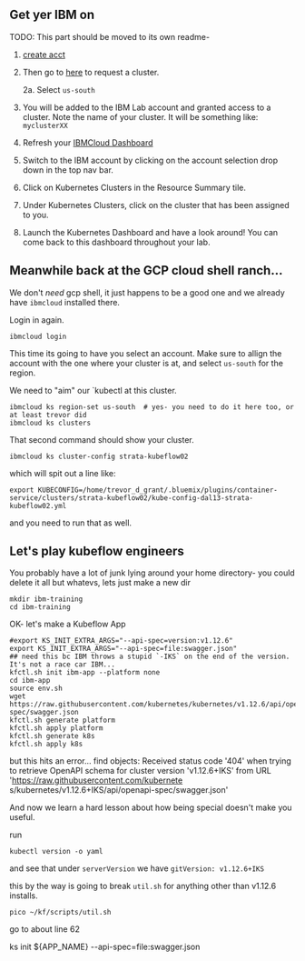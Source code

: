 

## Get yer IBM on

TODO: This part should be moved to its own readme-

1. [create acct](https://cloud.ibm.com/registration/)

2. Then go to [here](https://strata-kubeflow.mybluemix.net/) to request a cluster.

    2a. Select `us-south`

3. You will be added to the IBM Lab account and granted access to a cluster. Note the name of your cluster. It will be something like: `myclusterXX`

4. Refresh your [IBMCloud Dashboard](https://cloud.ibm.com/)

5. Switch to the IBM account by clicking on the account selection drop down in the top nav bar.

6. Click on Kubernetes Clusters in the Resource Summary tile.

7. Under Kubernetes Clusters, click on the cluster that has been assigned to you.

8. Launch the Kubernetes Dashboard and have a look around! You can come back to this dashboard throughout your lab.

## Meanwhile back at the GCP cloud shell ranch...

We don't _need_ gcp shell, it just happens to be a good one and we already have
`ibmcloud` installed there.

Login in again.

```
ibmcloud login
```

This time its going to have you select an account.  Make sure to allign the account with
the one where your cluster is at, and select `us-south` for the region.

We need to "aim" our `kubectl at this cluster.

```
ibmcloud ks region-set us-south  # yes- you need to do it here too, or at least trevor did
ibmcloud ks clusters
```

That second command should show your cluster.

```
ibmcloud ks cluster-config strata-kubeflow02
```

which will spit out a line like:

```
export KUBECONFIG=/home/trevor_d_grant/.bluemix/plugins/container-service/clusters/strata-kubeflow02/kube-config-dal13-strata-kubeflow02.yml
```

and you need to run that as well.

## Let's play kubeflow engineers

You probably have a lot of junk lying around your home directory- you could delete it all
but whatevs, lets just make a new dir

```
mkdir ibm-training
cd ibm-training
```

OK- let's make a Kubeflow App

```
#export KS_INIT_EXTRA_ARGS="--api-spec=version:v1.12.6"
export KS_INIT_EXTRA_ARGS="--api-spec=file:swagger.json"
## need this bc IBM throws a stupid `-IKS` on the end of the version. It's not a race car IBM...
kfctl.sh init ibm-app --platform none
cd ibm-app
source env.sh
wget https://raw.githubusercontent.com/kubernetes/kubernetes/v1.12.6/api/openapi-spec/swagger.json
kfctl.sh generate platform
kfctl.sh apply platform
kfctl.sh generate k8s
kfctl.sh apply k8s
```

but this hits an error...
find objects: Received status code '404' when trying to retrieve OpenAPI schema for cluster version 'v1.12.6+IKS' from URL 'https://raw.githubusercontent.com/kubernete
s/kubernetes/v1.12.6+IKS/api/openapi-spec/swagger.json'

And now we learn a hard lesson about how being special doesn't make you useful.

run
```
kubectl version -o yaml
```

and see that under `serverVersion` we have `gitVersion: v1.12.6+IKS`

this by the way is going to break `util.sh` for anything other than v1.12.6 installs.


```
pico ~/kf/scripts/util.sh
```

go to about line 62



ks init ${APP_NAME} --api-spec=file:swagger.json



